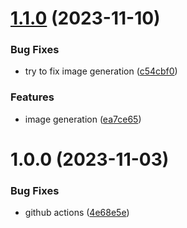 # [1.1.0](https://github.com/toandev95/Peer-AI/compare/v1.0.0...v1.1.0) (2023-11-10)


### Bug Fixes

* try to fix image generation ([c54cbf0](https://github.com/toandev95/Peer-AI/commit/c54cbf0ea4e8cc3953b630e040238d9c811bd167))


### Features

* image generation ([ea7ce65](https://github.com/toandev95/Peer-AI/commit/ea7ce6553feccffaaca238f9a36417b27fb9119d))

# 1.0.0 (2023-11-03)


### Bug Fixes

* github actions ([4e68e5e](https://github.com/toandev95/Peer-AI/commit/4e68e5ecf300f8aadc1f43487233500f723416f2))
